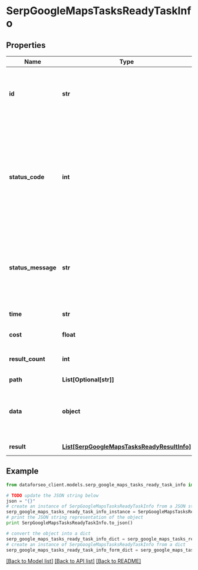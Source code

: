 # SerpGoogleMapsTasksReadyTaskInfo


## Properties

Name | Type | Description | Notes
------------ | ------------- | ------------- | -------------
**id** | **str** | task identifier unique task identifier in our system in the UUID format | [optional] 
**status_code** | **int** | status code of the task generated by DataForSEO, can be within the following range: 10000-60000 you can find the full list of the response codes here | [optional] 
**status_message** | **str** | informational message of the task you can find the full list of general informational messages here | [optional] 
**time** | **str** | execution time, seconds | [optional] 
**cost** | **float** | total tasks cost, USD | [optional] 
**result_count** | **int** | number of elements in the result array | [optional] 
**path** | **List[Optional[str]]** | URL path | [optional] 
**data** | **object** | contains the same parameters that you specified in the POST request | [optional] 
**result** | [**List[SerpGoogleMapsTasksReadyResultInfo]**](SerpGoogleMapsTasksReadyResultInfo.md) | array of results | [optional] 

## Example

```python
from dataforseo_client.models.serp_google_maps_tasks_ready_task_info import SerpGoogleMapsTasksReadyTaskInfo

# TODO update the JSON string below
json = "{}"
# create an instance of SerpGoogleMapsTasksReadyTaskInfo from a JSON string
serp_google_maps_tasks_ready_task_info_instance = SerpGoogleMapsTasksReadyTaskInfo.from_json(json)
# print the JSON string representation of the object
print SerpGoogleMapsTasksReadyTaskInfo.to_json()

# convert the object into a dict
serp_google_maps_tasks_ready_task_info_dict = serp_google_maps_tasks_ready_task_info_instance.to_dict()
# create an instance of SerpGoogleMapsTasksReadyTaskInfo from a dict
serp_google_maps_tasks_ready_task_info_form_dict = serp_google_maps_tasks_ready_task_info.from_dict(serp_google_maps_tasks_ready_task_info_dict)
```
[[Back to Model list]](../README.md#documentation-for-models) [[Back to API list]](../README.md#documentation-for-api-endpoints) [[Back to README]](../README.md)


